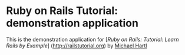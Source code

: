# Ruby on Rails Tutorial: demonstration application

This is the demonstration application for [*Ruby on Rails: Tutorial: Learn Rails by Example*] (http://railstutorial.org) by [Michael Hartl](http://michaelhartl.com)